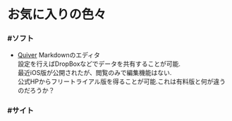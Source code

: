 # お気に入りの色々

### #ソフト
- [Quiver](http://happenapps.com/#quiver)
	Markdownのエディタ  
	設定を行えばDropBoxなどでデータを共有することが可能.  
	最近iOS版が公開されたが、閲覧のみで編集機能はない.  
	公式HPからフリートライアル版を得ることが可能.これは有料版と何が違うのだろうか？  


### #サイト


